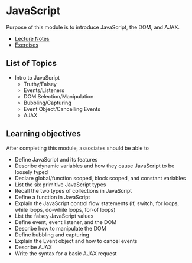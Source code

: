 # JavaScript

Purpose of this module is to introduce JavaScript, the DOM, and AJAX.

* [Lecture Notes](<./LNJavaScript.md>)
* [Exercises]()

## List of Topics

* Intro to JavaScript
  * Truthy/Falsey
  * Events/Listeners
  * DOM Selection/Manipulation
  * Bubbling/Capturing
  * Event Object/Cancelling Events
  * AJAX

## Learning objectives

After completing this module, associates should be able to

* Define JavaScript and its features
* Describe dynamic variables and how they cause JavaScript to be loosely typed
* Declare global/function scoped, block scoped, and constant variables
* List the six primitive JavaScript types
* Recall the two types of collections in JavaScript
* Define a function in JavaScript
* Explain the JavaScript control flow statements (if, switch, for loops, while loops, do-while loops, for-of loops)
* List the falsey JavaScript values
* Define event, event listener, and the DOM
* Describe how to manipulate the DOM
* Define bubbling and capturing
* Explain the Event object and how to cancel events
* Describe AJAX
* Write the syntax for a basic AJAX request
